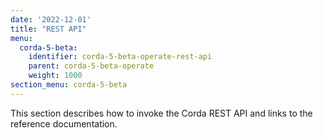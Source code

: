 ```yaml
---
date: '2022-12-01'
title: "REST API"
menu:
  corda-5-beta:
    identifier: corda-5-beta-operate-rest-api
    parent: corda-5-beta-operate
    weight: 1000
section_menu: corda-5-beta
---
```

This section describes how to invoke the Corda REST API and links to the reference documentation.